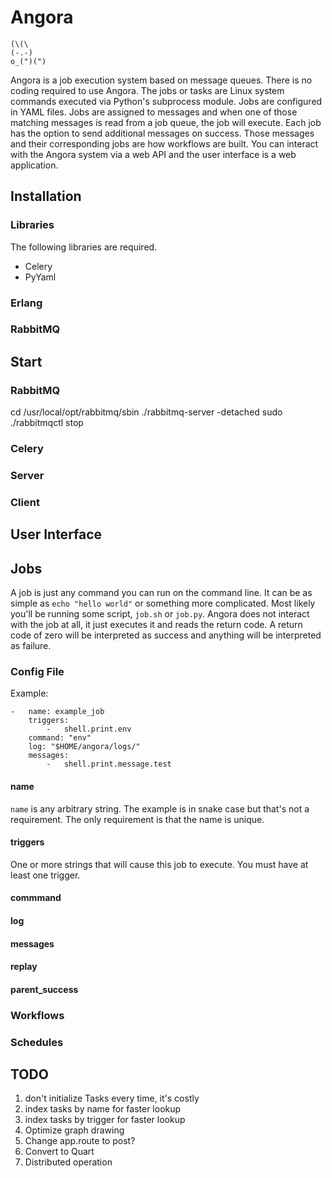 # Angora
```
(\(\
(-.-)
o_(")(")
```
Angora is a job execution system based on message queues.  There is no coding required to use Angora.  The jobs or tasks are Linux system commands executed via Python's subprocess module.  Jobs are configured in YAML files.  Jobs are assigned to messages and when one of those matching messages is read from a job queue, the job will execute.  Each job has the option to send additional messages on success.  Those messages and their corresponding jobs are how workflows are built.  You can interact with the Angora system via a web API and the user interface is a web application.

## Installation

### Libraries
The following libraries are required.
- Celery
- PyYaml

### Erlang

### RabbitMQ

## Start
### RabbitMQ
cd /usr/local/opt/rabbitmq/sbin
./rabbitmq-server -detached
sudo ./rabbitmqctl stop 
### Celery

### Server

### Client

## User Interface

## Jobs
A job is just any command you can run on the command line.  It can be as simple as `echo "hello world"` or something more complicated.  Most likely you'll be running some script, `job.sh` or `job.py`.  Angora does not interact with the job at all, it just executes it and reads the return code.  A return code of zero will be interpreted as success and anything will be interpreted as failure.

### Config File
Example:
```
-   name: example_job
    triggers:
        -   shell.print.env
    command: "env"
    log: "$HOME/angora/logs/"
    messages:
        -   shell.print.message.test
```
#### name
`name` is any arbitrary string.  The example is in snake case but that's not a requirement.  The only requirement is that the name is unique.

#### triggers
One or more strings that will cause this job to execute.  You must have at least one trigger.

#### commmand

#### log

#### messages

#### replay

#### parent_success

### Workflows

### Schedules


## TODO
1. don't initialize Tasks every time, it's costly
2. index tasks by name for faster lookup
3. index tasks by trigger for faster lookup
4. Optimize graph drawing
5. Change app.route to post?
6. Convert to Quart
7. Distributed operation
